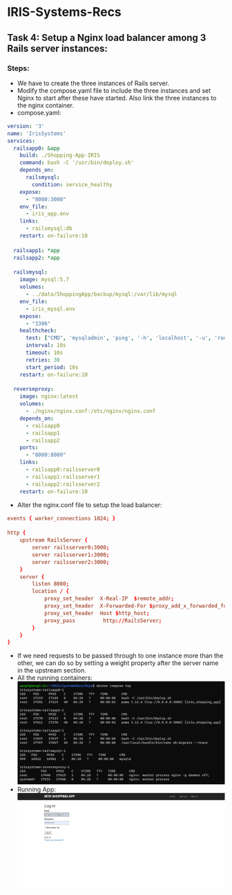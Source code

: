 # IRIS-Systems-Recs
## Task 4: Setup a Nginx load balancer among 3 Rails server instances:
### Steps:
* We have to create the three instances of Rails server.
* Modify the compose.yaml file to include the three instances and set Nginx to start after these have started. Also link the three instances to the nginx container.
* compose.yaml:
```yaml
version: '3'
name: 'IrisSystems'
services:
  railsapp0: &app
    build: ./Shopping-App-IRIS
    command: bash -C '/usr/bin/deploy.sh'
    depends_on:
      railsmysql:
        condition: service_healthy
    expose:
      - "8080:3000"
    env_file: 
      - iris_app.env
    links:
      - railsmysql:db
    restart: on-failure:10
  
  railsapp1: *app
  railsapp2: *app

  railsmysql:
    image: mysql:5.7
    volumes:
      - ../data/ShoppingApp/backup/mysql:/var/lib/mysql
    env_file:
      - iris_mysql.env
    expose: 
      - "3306"
    healthcheck:
      test: ["CMD", 'mysqladmin', 'ping', '-h', 'localhost', '-u', 'root', '-p$$MYSQL_ROOT_PASSWORD' ]
      interval: 10s
      timeout: 10s
      retries: 30
      start_period: 10s
    restart: on-failure:10
  
  reverseproxy:
    image: nginx:latest
    volumes:
      - ./nginx/nginx.conf:/etc/nginx/nginx.conf
    depends_on:
      - railsapp0
      - railsapp1
      - railsapp2
    ports:
      - "8080:8080"
    links:
      - railsapp0:railsserver0
      - railsapp1:railsserver1
      - railsapp2:railsserver2
    restart: on-failure:10
```
* Alter the nginx.conf file to setup the load balancer:
```conf
events { worker_connections 1024; }

http {
    upstream RailsServer {
        server railsserver0:3000;
        server railsserver1:3000;
        server railsserver2:3000;
    }
    server {
        listen 8080;
        location / {
            proxy_set_header  X-Real-IP  $remote_addr;   
            proxy_set_header  X-Forwarded-For $proxy_add_x_forwarded_for;
            proxy_set_header  Host $http_host; 
            proxy_pass         http://RailsServer;
        }
    }
}
```
* If we need requests to be passed through to one instance more than the other, we can do so by setting a weight property after the server name in the upstream section.
* All the running containers:
![running containers](https://github.com/Amogh-Umesh/IRIS-Systems-Recs/blob/nginx_load_balancer/running%20services.png?raw=true)
* Running App:
![Running App](https://github.com/Amogh-Umesh/IRIS-Systems-Recs/blob/set_up_db/app.png?raw=true)

